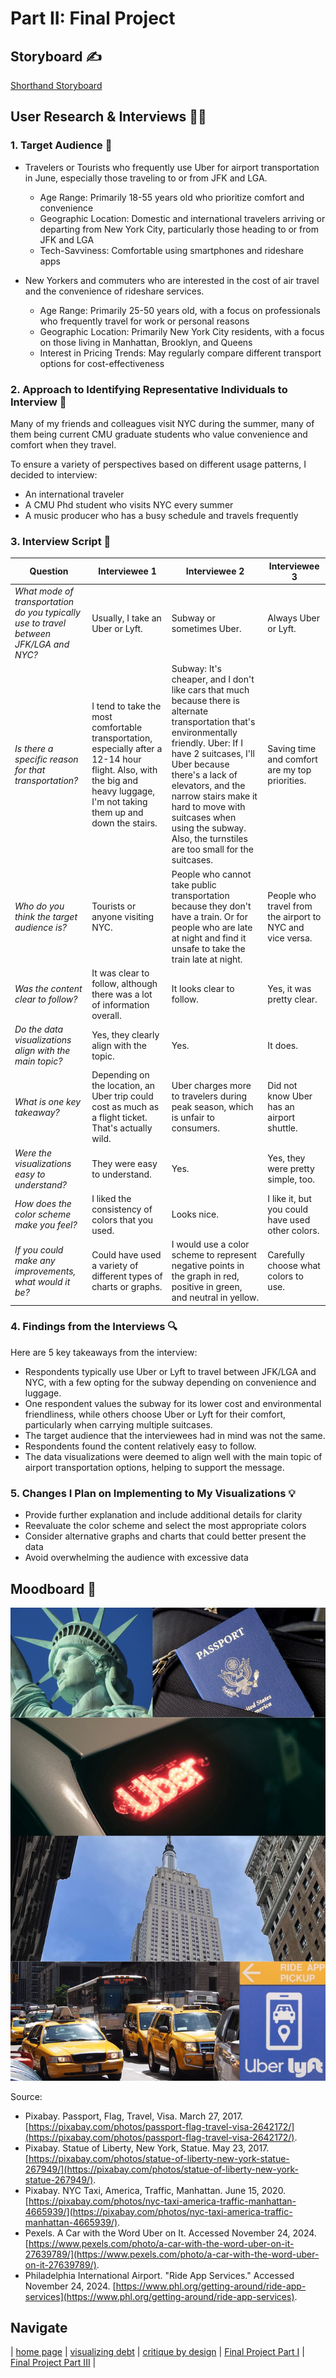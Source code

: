 ---
---

# Part II: Final Project

## Storyboard ✍️
[Shorthand Storyboard](https://carnegiemellon.shorthandstories.com/celery/index.html)

## User Research & Interviews 🕵️‍♀️

### 1. Target Audience 👥

- Travelers or Tourists who frequently use Uber for airport transportation in June, especially those traveling to or from JFK and LGA.
  - Age Range: Primarily 18-55 years old who prioritize comfort and convenience
  - Geographic Location: Domestic and international travelers arriving or departing from New York City, particularly those heading to or from JFK and LGA
  - Tech-Savviness: Comfortable using smartphones and rideshare apps
 
- New Yorkers and commuters who are interested in the cost of air travel and the convenience of rideshare services.
  - Age Range: Primarily 25-50 years old, with a focus on professionals who frequently travel for work or personal reasons
  - Geographic Location: Primarily New York City residents, with a focus on those living in Manhattan, Brooklyn, and Queens
  - Interest in Pricing Trends: May regularly compare different transport options for cost-effectiveness

### 2. Approach to Identifying Representative Individuals to Interview 🤝

Many of my friends and colleagues visit NYC during the summer, many of them being current CMU graduate students who value convenience and comfort when they travel.

To ensure a variety of perspectives based on different usage patterns, I decided to interview:
- An international traveler
- A CMU Phd student who visits NYC every summer 
- A music producer who has a busy schedule and travels frequently

### 3. Interview Script 💬

| Question | Interviewee 1 | Interviewee 2 | Interviewee 3 | 
| -------- | ------------- | ------------- | ------------- |
| _What mode of transportation do you typically use to travel between JFK/LGA and NYC?_ | Usually, I take an Uber or Lyft. | Subway or sometimes Uber. | Always Uber or Lyft. |
| _Is there a specific reason for that transportation?_ | I tend to take the most comfortable transportation, especially after a 12-14 hour flight. Also, with the big and heavy luggage, I'm not taking them up and down the stairs. | Subway: It's cheaper, and I don't like cars that much because there is alternate transportation that's environmentally friendly. Uber: If I have 2 suitcases, I'll Uber because there's a lack of elevators, and the narrow stairs make it hard to move with suitcases when using the subway. Also, the turnstiles are too small for the suitcases. | Saving time and comfort are my top priorities. |
| _Who do you think the target audience is?_ | Tourists or anyone visiting NYC. | People who cannot take public transportation because they don't have a train. Or for people who are late at night and find it unsafe to take the train late at night. | People who travel from the airport to NYC and vice versa.
| _Was the content clear to follow?_ | It was clear to follow, although there was a lot of information overall. | It looks clear to follow. | Yes, it was pretty clear. |
| _Do the data visualizations align with the main topic?_ | Yes, they clearly align with the topic. | Yes. | It does. |
| _What is one key takeaway?_ | Depending on the location, an Uber trip could cost as much as a flight ticket. That's actually wild. | Uber charges more to travelers during peak season, which is unfair to consumers. | Did not know Uber has an airport shuttle. |
| _Were the visualizations easy to understand?_ | They were easy to understand. | Yes. | Yes, they were pretty simple, too. |
| _How does the color scheme make you feel?_ | I liked the consistency of colors that you used. | Looks nice. | I like it, but you could have used other colors. |
| _If you could make any improvements, what would it be?_ | Could have used a variety of different types of charts or graphs. | I would use a color scheme to represent negative points in the graph in red, positive in green, and neutral in yellow. | Carefully choose what colors to use. |

### 4. Findings from the Interviews 🔍

Here are 5 key takeaways from the interview:

- Respondents typically use Uber or Lyft to travel between JFK/LGA and NYC, with a few opting for the subway depending on convenience and luggage.
- One respondent values the subway for its lower cost and environmental friendliness, while others choose Uber or Lyft for their comfort, particularly when carrying multiple suitcases.
- The target audience that the interviewees had in mind was not the same.
- Respondents found the content relatively easy to follow.
- The data visualizations were deemed to align well with the main topic of airport transportation options, helping to support the message.

### 5. Changes I Plan on Implementing to My Visualizations 💡

- Provide further explanation and include additional details for clarity
- Reevaluate the color scheme and select the most appropriate colors
- Consider alternative graphs and charts that could better present the data
- Avoid overwhelming the audience with excessive data

## Moodboard 📓

![moodboard](moodboard.png)

Source:
- Pixabay. Passport, Flag, Travel, Visa. March 27, 2017. [https://pixabay.com/photos/passport-flag-travel-visa-2642172/](https://pixabay.com/photos/passport-flag-travel-visa-2642172/).
- Pixabay. Statue of Liberty, New York, Statue. May 23, 2017. [https://pixabay.com/photos/statue-of-liberty-new-york-statue-267949/](https://pixabay.com/photos/statue-of-liberty-new-york-statue-267949/).
- Pixabay. NYC Taxi, America, Traffic, Manhattan. June 15, 2020. [https://pixabay.com/photos/nyc-taxi-america-traffic-manhattan-4665939/](https://pixabay.com/photos/nyc-taxi-america-traffic-manhattan-4665939/).
- Pexels. A Car with the Word Uber on It. Accessed November 24, 2024. [https://www.pexels.com/photo/a-car-with-the-word-uber-on-it-27639789/](https://www.pexels.com/photo/a-car-with-the-word-uber-on-it-27639789/).
- Philadelphia International Airport. "Ride App Services." Accessed November 24, 2024. [https://www.phl.org/getting-around/ride-app-services](https://www.phl.org/getting-around/ride-app-services).

## Navigate 
| [home page](https://celerysally.github.io/portfolio/home_page.md) | [visualizing debt](https://celerysally.github.io/portfolio/visualizing_debt.html) | [critique by design](https://celerysally.github.io/portfolio/critique_by_design.html) | [Final Project Part I](https://celerysally.github.io/portfolio/Part1FinalProject.html) | [Final Project Part III](https://celerysally.github.io/portfolio/final_project_III.md) |




